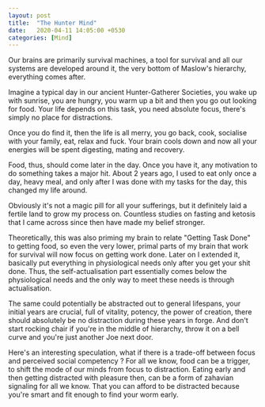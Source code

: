 ```yaml
---
layout: post
title:  "The Hunter Mind"
date:   2020-04-11 14:05:00 +0530
categories: [Mind]
---
```


Our brains are primarily survival machines, a tool for survival and all our systems are developed around it, the very bottom of Maslow's hierarchy, everything comes after.

Imagine a typical day in our ancient Hunter-Gatherer Societies, you wake up with sunrise, you are hungry, you warm up a bit and then you go out looking for food.
Your life depends on this task, you need absolute focus, there's simply no place for distractions.

Once you do find it, then the life is all merry, you go back, cook, socialise with your family, eat, relax and fuck. Your brain cools down and now all your energies will be spent digesting, mating and recovery.

Food, thus, should come later in the day. Once you have it, any motivation to do something takes a major hit.
About 2 years ago, I used to eat only once a day, heavy meal, and only after I was done with my tasks for the day, this changed my life around.

Obviously it's not a magic pill for all your sufferings, but it definitely laid a fertile land to grow my process on. Countless studies on fasting and ketosis that I came across since then have made my belief stronger.

Theoretically, this was also priming my brain to relate "Getting Task Done" to getting food, so even the very lower, primal parts of my brain that work for survival will now focus on getting work done. Later on I extended it, basically put everything in physiological needs only after you get your shit done. 
Thus, the self-actualisation part essentially comes below the physiological needs and the only way to meet these needs is through actualisation.

The same could potentially be abstracted out to general lifespans, your initial years are crucial, full of vitality, potency, the power of creation, there should absolutely be no distraction during these years in forge. And don't start rocking chair if you're in the middle of hierarchy, throw it on a bell curve and you're just another Joe next door. 

Here's an interesting speculation, what if there is a trade-off between focus and perceived social competency ? 
For all we know, food can be a trigger, to shift the mode of our minds from focus to distraction. Eating early and then getting distracted with pleasure then, can be a form of zahavian signaling for all we know. That you can afford to be distracted because you're smart and fit enough to find your worm early. 

